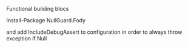 Functional building blocs


Install-Package NullGuard.Fody

and add IncludeDebugAssert to configuration in order to always throw exception if Null

<?xml version="1.0" encoding="utf-8"?>
<Weavers>
  <NullGuard IncludeDebugAssert="false" />
</Weavers>
